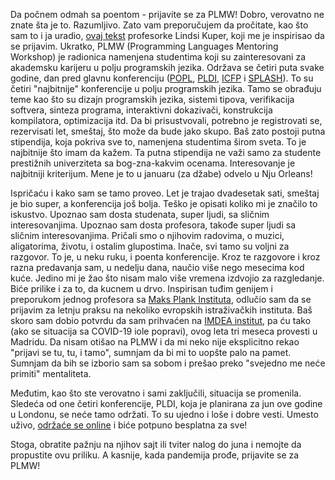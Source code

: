 <script type="application/racket" id="home-main">
#lang racket/base

;; This is an application element. It can define a new page.
(provide replace-page)

;; Use the 'project' link to access your project.
(require "project/vcomps.rkt"
         polyglot)

(define (replace-page page-tx)
  (page "Prijavite se za PLMW" page-tx))
</script>

Da počnem odmah sa poentom - prijavite se za PLMW! Dobro, verovatno ne znate šta je to. Razumljivo. Zato vam preporučujem da pročitate, 
kao što sam to i ja uradio, [ovaj tekst](http://composition.al/blog/2019/09/27/apply-to-plmw/) profesorke Lindsi Kuper, koji me je 
inspirisao da se prijavim. Ukratko, PLMW (Programming Languages Mentoring Workshop) je radionica namenjena studentima koji su zainteresovani za akademsku karijeru u polju programskih jezika. 
Održava se četiri puta svake godine, dan pred glavnu konferenciju ([POPL](https://popl20.sigplan.org/), [PLDI](https://pldi20.sigplan.org/), [ICFP](https://icfp20.sigplan.org/) i [SPLASH](https://2020.splashcon.org/)). 
To su četiri "najbitnije" konferencije u polju programskih jezika. Tamo se obrađuju teme kao što su dizajn programskih jezika, sistemi tipova, 
verifikacija softvera, sinteza programa, interaktivni dokazivači, konstrukcija kompilatora, optimizacija itd. Da bi prisustvovali, potrebno je 
registrovati se, rezervisati let, smeštaj, što može da bude jako skupo. Baš zato postoji putna stipendija, koja pokriva sve to, namenjena studentima širom sveta. 
To je najbitnije što imam da kažem. Ta putna stipendija ne važi samo za studente prestižnih univerziteta sa bog-zna-kakvim ocenama. 
Interesovanje je najbitniji kriterijum. Mene je to u januaru (za džabe) odvelo u Nju Orleans!

Ispričaću i kako sam se tamo proveo. Let je trajao dvadesetak sati, smeštaj je bio super, a konferencija još bolja. Teško je opisati 
koliko mi je značilo to iskustvo. Upoznao sam dosta studenata, super ljudi, sa sličnim interesovanjima. Upoznao sam dosta profesora, 
takođe super ljudi sa sličnim interesovanjima. Pričali smo o njihovim radovima, o muzici, aligatorima, životu, i ostalim glupostima. 
Inače, svi tamo su voljni za razgovor. To je, u neku ruku, i poenta konferencije. Kroz te razgovore i kroz razna predavanja sam, 
u nedelju dana, naučio više nego mesecima kod kuće. Jedino mi je žao što nisam malo više vremena izdvojio za razgledanje. 
Biće prilike i za to, da kucnem u drvo. Inspirisan tuđim genijem i preporukom jednog profesora sa [Maks Plank Instituta](https://www.mpi-sws.org/), odlučio sam 
da se prijavim za letnju praksu na nekoliko evropskih istraživačkih instituta. Baš skoro sam dobio potvrdu da sam prihvaćen na 
[IMDEA institut](http://software.imdea.org/), pa ću tako (ako se situacija sa COVID-19 iole popravi), ovog leta tri meseca provesti u Madridu. 
Da nisam otišao na PLMW i da mi neko nije eksplicitno rekao "prijavi se tu, tu, i tamo", sumnjam da bi mi to uopšte palo na pamet. 
Sumnjam da bih se izborio sam sa sobom i prešao preko "svejedno me neće primiti" mentaliteta.

Međutim, kao što ste verovatno i sami zaključili, situacija se promenila. Sledeća od one četiri konferencije, PLDI, koja je planirana 
za jun ove godine u Londonu, se neće tamo održati. To su ujedno i loše i dobre vesti. Umesto uživo, [održaće se online](https://twitter.com/PLDI/status/1240401711124090883) i biće potpuno 
besplatna za sve! 

Stoga, obratite pažnju na njihov sajt ili tviter nalog do juna i nemojte da propustite ovu priliku. A kasnije, kada pandemija prođe, prijavite se za PLMW!

